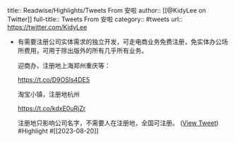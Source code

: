 title:: Readwise/Highlights/Tweets From 安啦
author:: [[@KidyLee on Twitter]]
full-title:: Tweets From 安啦
category:: #tweets
url:: https://twitter.com/KidyLee

- 有需要注册公司实体需求的独立开发，可走电商业务免费注册，免实体办公场所费用，可用于除出版外的所有几乎所有业务。
  
  迎商办，注册地上海郑州重庆等：
  
  https://t.co/D9OSls4DE5
  
  淘宝小镇，注册地杭州
  
  https://t.co/kdxE0uRjZr
  
  注册地只影响公司名字，不需要人在注册地，全国可注册。 ([View Tweet](https://twitter.com/KidyLee/status/1692735330145935618)) #Highlight #[[2023-08-20]]
